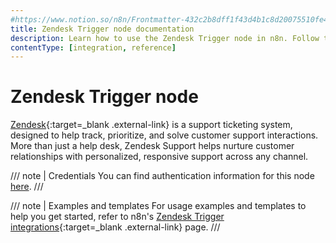 ```yaml
---
#https://www.notion.so/n8n/Frontmatter-432c2b8dff1f43d4b1c8d20075510fe4
title: Zendesk Trigger node documentation
description: Learn how to use the Zendesk Trigger node in n8n. Follow technical documentation to integrate Zendesk Trigger node into your workflows.
contentType: [integration, reference]
---
```


# Zendesk Trigger node

[Zendesk](https://www.zendesk.com/){:target=_blank .external-link} is a support ticketing system, designed to help track, prioritize, and solve customer support interactions. More than just a help desk, Zendesk Support helps nurture customer relationships with personalized, responsive support across any channel.

/// note | Credentials
You can find authentication information for this node [here](/integrations/builtin/credentials/zendesk.md).
///

///  note  | Examples and templates
For usage examples and templates to help you get started, refer to n8n's [Zendesk Trigger integrations](https://n8n.io/integrations/zendesk-trigger/){:target=_blank .external-link} page.
///
